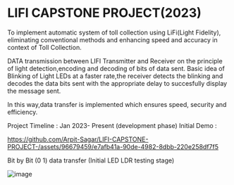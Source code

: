 # LIFI CAPSTONE PROJECT(2023)

To implement automatic system of toll collection using LiFi(Light Fidelity), eliminating conventional methods and enhancing speed and accuracy in context of Toll Collection.

DATA transmission between LIFI Transmitter and Receiver on the principle of light detection,encoding and decoding of bits of data sent.
Basic idea of Blinking of Light LEDs at a faster rate,the receiver detects the blinking and decodes the data bits sent with the appropriate delay to succesfully display the message sent.

In this way,data transfer is implemented which ensures speed, security and efficiency.

Project Timeline : Jan 2023- Present (development phase)
Initial Demo :


https://github.com/Arpit-Sagar/LIFI-CAPSTONE-PROJECT-/assets/96679459/e7afb41a-90de-4982-8dbb-220e258df7f5


Bit by Bit (0 1) data transfer (Initial LED LDR testing stage)

![image](https://github.com/Arpit-Sagar/LIFI-CAPSTONE-PROJECT-/assets/96679459/9feb80d5-31fc-4d2c-9c26-ae5b4560a7a4)

